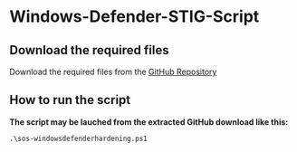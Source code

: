 # Windows-Defender-STIG-Script

## Download the required files

Download the required files from the [GitHub Repository](https://github.com/simeononsecurity/Windows-Defender-STIG-Script)

## How to run the script

**The script may be lauched from the extracted GitHub download like this:**
```
.\sos-windowsdefenderhardening.ps1
```
